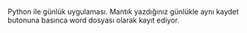 Python ile günlük uygulaması. Mantık yazdığınız günlükle aynı kaydet butonuna basınca word dosyası olarak kayıt ediyor.
